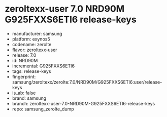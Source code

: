 # zeroltexx-user 7.0 NRD90M G925FXXS6ETI6 release-keys
- manufacturer: samsung
- platform: exynos5
- codename: zerolte
- flavor: zeroltexx-user
- release: 7.0
- id: NRD90M
- incremental: G925FXXS6ETI6
- tags: release-keys
- fingerprint: samsung/zeroltexx/zerolte:7.0/NRD90M/G925FXXS6ETI6:user/release-keys
- is_ab: false
- brand: samsung
- branch: zeroltexx-user-7.0-NRD90M-G925FXXS6ETI6-release-keys
- repo: samsung_zerolte_dump
